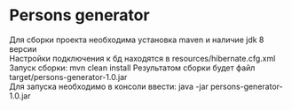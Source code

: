 # Persons generator
Для сборки проекта необходима установка maven и наличие jdk 8 версии  
Настройки подключения к бд находятся в resources/hibernate.cfg.xml  
Запуск сборки: mvn clean install
Результатом сборки будет файл target/persons-generator-1.0.jar  
Для запуска необходимо в консоли ввести: java -jar persons-generator-1.0.jar  